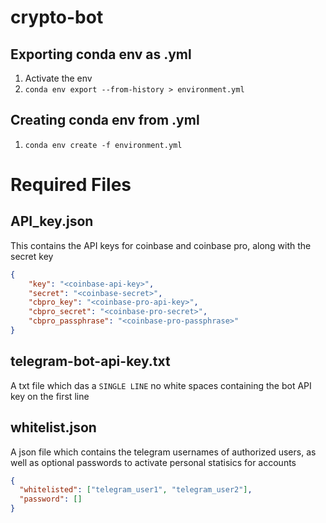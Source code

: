 # crypto-bot


## Exporting conda env as .yml
1. Activate the env
2. `conda env export --from-history > environment.yml`  


## Creating conda env from .yml
1. `conda env create -f environment.yml`



# Required Files


## API_key.json

This contains the API keys for coinbase and coinbase pro, along with the secret key

```json
{
    "key": "<coinbase-api-key>",
    "secret": "<coinbase-secret>",
    "cbpro_key": "<coinbase-pro-api-key>",
    "cbpro_secret": "<coinbase-pro-secret>",
    "cbpro_passphrase": "<coinbase-pro-passphrase>"
}
```


## telegram-bot-api-key.txt

A txt file which das a ``SINGLE LINE`` no white spaces containing the bot API key on the first line



## whitelist.json

A json file which contains the telegram usernames of authorized users, as well as optional passwords to activate personal statisics for accounts

```json
{
  "whitelisted": ["telegram_user1", "telegram_user2"],
  "password": []
}
```
